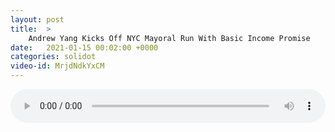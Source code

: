 ```yaml
---
layout: post
title:  >
    Andrew Yang Kicks Off NYC Mayoral Run With Basic Income Promise
date:   2021-01-15 00:02:00 +0000
categories: solidot
video-id: MrjdNdkYxCM
---
```


<audio src="/assets/5f6103c545e32d6e129ff56591e8d3d0.mp3" style="width: 100%;" controls></audio>

